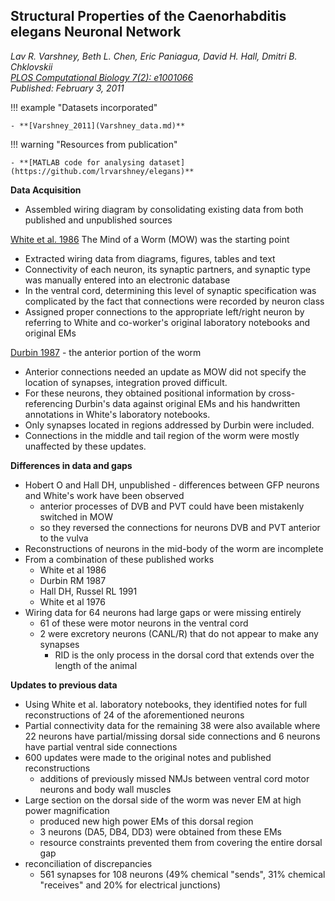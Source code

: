 ## Structural Properties of the Caenorhabditis elegans Neuronal Network
_Lav R. Varshney, Beth L. Chen, Eric Paniagua, David H. Hall, Dmitri B. Chklovskii_<br>
*[PLOS Computational Biology 7(2): e1001066](https://doi.org/10.1371/journal.pcbi.1001066)*<br>
_Published: February 3, 2011_


!!! example "Datasets incorporated"   

    - **[Varshney_2011](Varshney_data.md)**

!!! warning "Resources from publication"   

    - **[MATLAB code for analysing dataset](https://github.com/lrvarshney/elegans)**

**Data Acquisition**

- Assembled wiring diagram by consolidating existing data from both published and unpublished sources

[White et al. 1986](White_1986.md) The Mind of a Worm (MOW) was the starting point

  - Extracted wiring data from diagrams, figures, tables and text
  - Connectivity of each neuron, its synaptic partners, and synaptic type was manually entered into an electronic database
  - In the ventral cord, determining this level of synaptic specification was complicated by the fact that connections were recorded by neuron class
  - Assigned proper connections to the appropriate left/right neuron by referring to White and co-worker's original laboratory notebooks and original EMs

[Durbin 1987](Durbin_1987.md) - the anterior portion of the worm

- Anterior connections needed an update as MOW did not specify the location of synapses, integration proved difficult.
- For these neurons, they obtained positional information by cross-referencing Durbin's data against original EMs and his handwritten annotations in White's laboratory notebooks.
- Only synapses located in regions addressed by Durbin were included.
- Connections in the middle and tail region of the worm were mostly unaffected by these updates.

**Differences in data and gaps**

- Hobert O and Hall DH, unpublished - differences between GFP neurons and White's work have been observed
    - anterior processes of DVB and PVT could have been mistakenly switched in MOW
    - so they reversed the connections for neurons DVB and PVT anterior to the vulva
- Reconstructions of neurons in the mid-body of the worm are incomplete
- From a combination of these published works
    - White et al 1986
    - Durbin RM 1987
    - Hall DH, Russel RL 1991
    - White et al 1976
- Wiring data for 64 neurons had large gaps or were missing entirely
    - 61 of these were motor neurons in the ventral cord
  - 2 were excretory neurons (CANL/R) that do not appear to make any synapses
    - RID is the only process in the dorsal cord that extends over the length of the animal
 
**Updates to previous data**

- Using White et al. laboratory notebooks, they identified notes for full reconstructions of 24 of the aforementioned neurons
- Partial connectivity data for the remaining 38 were also available where 22 neurons have partial/missing dorsal side connections and 6 neurons have partial ventral side connections
- 600 updates were made to the original notes and published reconstructions
    - additions of previously missed NMJs between ventral cord motor neurons and body wall muscles
- Large section on the dorsal side of the worm was never EM at high power magnification
    - produced new high power EMs of this dorsal region
    - 3 neurons (DA5, DB4, DD3) were obtained from these EMs
    - resource constraints prevented them from covering the entire dorsal gap
- reconciliation of discrepancies
    - 561 synapses for 108 neurons (49% chemical "sends", 31% chemical "receives" and 20% for electrical junctions)     

